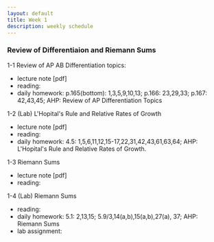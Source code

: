 ```yaml
---
layout: default
title: Week 1
description: weekly schedule
--- 
```

### Review of Differentiaion and Riemann Sums

1-1 Review of AP AB Differentiation topics: <br>

* lecture note [pdf]  <br>
* reading:   <br>
* daily homework: p.165(bottom): 1,3,5,9,10,13; p.166: 23,29,33; p.167: 42,43,45; AHP: Review of AP Differentiation Topics  <br>

1-2 (Lab) L'Hopital's Rule and Relative Rates of Growth  <br>

* lecture note [pdf]  <br>
* reading:   <br>
* daily homework: 4.5: 1,5,6,11,12,15-17,22,31,42,43,61,63,64; AHP: L'Hopital's Rule and Relative Rates of Growth.  <br>

1-3 Riemann Sums <br>

* lecture note [pdf]   <br>
* reading:  <br>

1-4 (Lab) Riemann Sums  <br>

* reading:   <br>
* daily homework: 5.1: 2,13,15; 5.9/3,14(a,b),15(a,b),27(a), 37; AHP: Riemann Sums   <br>
* lab assignment:   

